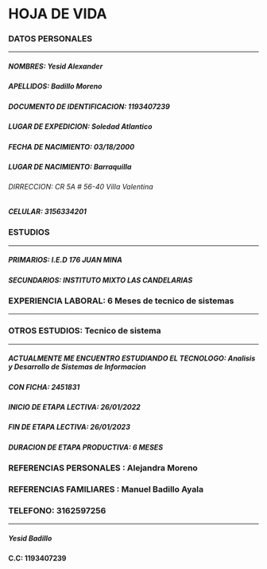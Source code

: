 # HOJA DE  VIDA 


### DATOS PERSONALES 
------
##### NOMBRES: Yesid Alexander               
##### APELLIDOS: Badillo Moreno
##### DOCUMENTO DE IDENTIFICACION: 1193407239 
##### LUGAR DE EXPEDICION: Soledad Atlantico 
##### FECHA DE NACIMIENTO: 03/18/2000 
##### LUGAR DE NACIMIENTO: Barraquilla 
###### DIRRECCION: CR 5A # 56-40 Villa Valentina
##### CELULAR: 3156334201

### ESTUDIOS 
-----

##### PRIMARIOS: I.E.D 176 JUAN MINA  
##### SECUNDARIOS: INSTITUTO MIXTO LAS CANDELARIAS

### EXPERIENCIA LABORAL: 6 Meses de tecnico de sistemas
-----

### OTROS ESTUDIOS: Tecnico de sistema
----
##### ACTUALMENTE ME ENCUENTRO ESTUDIANDO EL TECNOLOGO: Analisis y Desarrollo de Sistemas de Informacion 
##### CON FICHA:  2451831 
##### INICIO DE ETAPA LECTIVA: 26/01/2022
##### FIN DE ETAPA LECTIVA: 26/01/2023 
##### DURACION DE ETAPA PRODUCTIVA: 6 MESES 


### REFERENCIAS PERSONALES  : Alejandra Moreno 
### REFERENCIAS FAMILIARES  : Manuel Badillo Ayala 
### TELEFONO: 3162597256
----- 


##### Yesid Badillo 
#### C.C: 1193407239